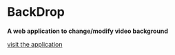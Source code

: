 # BackDrop

**A web application to change/modify video background**

[visit the application](_backdrop.vercel.app_)
